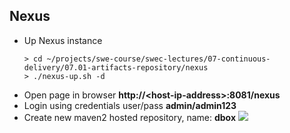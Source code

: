 
## Nexus
* Up Nexus instance
  ```
  > cd ~/projects/swe-course/swec-lectures/07-continuous-delivery/07.01-artifacts-repository/nexus
  > ./nexus-up.sh -d
  ```
* Open page in browser **http://\<host-ip-address\>:8081/nexus**
* Login using credentials user/pass **admin/admin123**
* Create new maven2 hosted repository, name: **dbox**
  ![](https://raw.githubusercontent.com/swe-course/swec-content/master/imgs/nexus-maven-repo.png)
